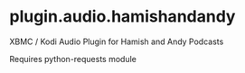 plugin.audio.hamishandandy
==========================

XBMC / Kodi Audio Plugin for Hamish and Andy Podcasts

Requires python-requests module
